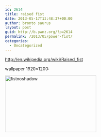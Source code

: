 ```yaml
---
id: 2614
title: raised fist
date: 2013-05-17T13:48:37+00:00
author: bronto saurus
layout: post
guid: http://b.pwnz.org/?p=2614
permalink: /2013/05/power-fist/
categories:
  - Uncategorized
---
```

<http://en.wikipedia.org/wiki/Raised_fist>
  
wallpaper 1920&#215;1200:
  
[<img src="http://b.pwnz.org/wp-content/uploads/2013/05/fistnoshadow-300x187.png" alt="fistnoshadow" width="300" height="187" class="alignleft size-medium wp-image-2617" srcset="http://b.pwnz.org/wp-content/uploads/2013/05/fistnoshadow-300x187.png 300w, http://b.pwnz.org/wp-content/uploads/2013/05/fistnoshadow-1024x640.png 1024w, http://b.pwnz.org/wp-content/uploads/2013/05/fistnoshadow-624x390.png 624w" sizes="(max-width: 300px) 100vw, 300px" />](http://b.pwnz.org/wp-content/uploads/2013/05/fistnoshadow.png)